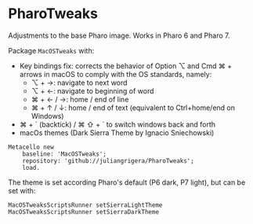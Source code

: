 # PharoTweaks
Adjustments to the base Pharo image. Works in Pharo 6 and Pharo 7.

Package `MacOSTweaks` with:

- Key bindings fix: corrects the behavior of Option ⌥ and Cmd ⌘ + arrows in macOS to comply with the OS standards, namely:
	- ⌥ + →: navigate to next word
	- ⌥ + ←: navigate to beginning of word
	- ⌘ + ← / →: home / end of line
	- ⌘ +  ↑ / ↓: home / end of text (equivalent to Ctrl+home/end on Windows)
- ⌘ + \` (backtick) /  ⌘ ⇧ + \` to switch windows back and forth
- macOs themes (Dark Sierra Theme by Ignacio Sniechowski)

```smalltalk
Metacello new
	baseline: 'MacOSTweaks';
	repository: 'github://juliangrigera/PharoTweaks';
	load.
```
The theme is set according Pharo's default (P6 dark, P7 light), but can be set with:
```smalltalk
MacOSTweaksScriptsRunner setSierraLightTheme
MacOSTweaksScriptsRunner setSierraDarkTheme
```
